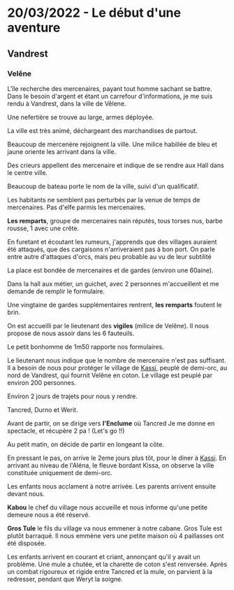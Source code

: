 # 20/03/2022 - Le début d'une aventure

## Vandrest


### Velêne 
L'île recherche des mercenaires, payant tout homme sachant se battre. Dans le besoin d'argent et étant un carrefour d'informations, je me suis rendu à Vandrest, dans la ville de Vêlene. 

Une nefertière se trouve au large, armes déployée.

La ville est très animé, déchargeant des marchandises de partout. 

Beaucoup de mercenère rejoignent la ville. Une milice habillée de bleu et jaune oriente les arrivant dans la ville. 

Des crieurs appellent des mercenaire et indique de se rendre aux Hall dans le centre ville.

Beaucoup de bateau porte le nom de la ville, suivi d'un qualificatif. 

Les habitants ne semblent pas perturbés par la venue de temps de mercenaires. Pas d'elfe parmis les mercenaires.

**Les remparts**, groupe de mercenaires nain réputés, tous torses nus, barbe rousse, 1 avec une crête. 


En furetant et écoutant les rumeurs, j'apprends que des villages auraient été attaqués, que des cargaisons n'arriveraient pas à bon port. On parle entre autre d'attaques d'orcs, mais peu probable au vu de leur subtilité

La place est bondée de mercenaires et de gardes (environ une 60aine).

Dans la hall aux métier, un guichet, avec 2 personnes m'accueillent et me demande de remplir le formulaire.


Une vingtaine de gardes supplémentaires rentrent, **les remparts** foutent le brin.

On est accueilli par le lieutenant des **vigiles** (milice de Velêne). Il nous propose de nous assoir dans les 6 fauteuils. 

Le petit bonhomme de 1m50 rapporte nos formulaires.

Le lieutenant nous indique que le nombre de mercenaire n'est pas suffisant.
Il a besoin de nous pour protéger le village de [Kassi](), peuplé de demi-orc, au nord de Vandrest, qui fournit Velêne en coton.
Le village est peuplé par environ 200 personnes.

Environ 2 jours de trajets pour nous y rendre. 

Tancred, Durno et Werit.

Avant de partir, on se dirige vers **l'Enclume** où Tancred
Je me donne en spectacle, et récupère 2 pa ! (Let's go !!)

Au petit matin, on décide de partir en longeant la côte.

En pressant le pas, on arrive le 2eme jours plus tôt, pour le diner à [Kassi](). En arrivant au niveau de l'Aléna, le fleuve bordant Kissa, on observe la ville constituée uniquement de demi-orc.

Les enfants nous acclament à notre arrivée. Les parents arrivent ensuite devant nous.

**Kabou** le chef du village nous accueille et nous informe qu'une petite demeure nous a été réservé.

**Gros Tule** le fils du village va nous emmener à notre cabane. 
Gros Tule est plutôt barraqué. Il nous emmène vers une petite maison où 4 paillasses ont été disposée.

Les enfants arrivent en courant et criant, annonçant qu'il y avait un problème. 
Une mule a chutée, et la charette de coton s'est renversée. Après un combat rigoureux et rigide entre Tancred et la mule, on parvient à la redresser, pendant que Weryt la soigne.